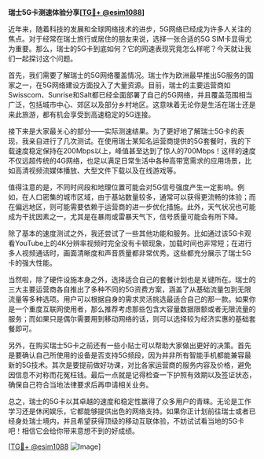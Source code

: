 **瑞士5G卡测速体验分享[[TG💪+ @esim1088](https://t.me/s/esim1088)]**

近年来，随着科技的发展和全球网络技术的进步，5G网络已经成为许多人关注的焦点。对于经常在瑞士旅行或居住的朋友来说，选择一张合适的5G SIM卡显得尤为重要。那么，瑞士的5G卡到底如何？它的网速表现究竟怎么样呢？今天就让我们一起探讨这个问题。

首先，我们需要了解瑞士的5G网络覆盖情况。瑞士作为欧洲最早推出5G服务的国家之一，在5G网络建设方面投入了大量资源。目前，瑞士的主要运营商如Swisscom、Sunrise和Salt都已经全面部署了自己的5G网络，并且覆盖范围相当广泛，包括城市中心、郊区以及部分乡村地区。这意味着无论你是生活在瑞士还是来此旅游，都有机会享受到高速稳定的5G连接。

接下来是大家最关心的部分——实际测速结果。为了更好地了解瑞士5G卡的表现，我亲自进行了几次测试。在使用瑞士某知名运营商提供的5G套餐时，我的下载速度稳定保持在200Mbps以上，峰值甚至达到了惊人的700Mbps！这样的速度不仅远超传统的4G网络，也足以满足日常生活中各种高带宽需求的应用场景，比如高清视频流媒体播放、大型文件下载以及在线游戏等。

值得注意的是，不同时间段和地理位置可能会对5G信号强度产生一定影响。例如，在人口密集的城市区域，由于基站数量较多，通常可以获得更流畅的体验；而在偏远地区，则可能需要依赖于运营商的进一步优化措施。此外，天气状况也可能成为干扰因素之一，尤其是在暴雨或雷暴天气下，信号质量可能会有所下降。

除了基本的速度测试之外，我还尝试了一些其他功能和服务。比如通过该5G卡观看YouTube上的4K分辨率视频时完全没有卡顿现象，加载时间也非常短；在进行多人视频通话时，画面清晰度和声音质量都非常优秀。这些都充分展示了瑞士5G卡的强大性能。

当然啦，除了硬件设施本身之外，选择适合自己的套餐计划也是关键所在。瑞士的三大主要运营商各自推出了多种不同的5G资费方案，涵盖了从基础流量包到无限流量等多种选项。用户可以根据自身的需求灵活挑选最适合自己的那一款。如果你是一个重度互联网使用者，那么推荐考虑那些包含大容量数据限额或者无限流量的服务；而如果只是偶尔需要用到移动网络的话，则可以选择较为经济实惠的基础套餐即可。

另外，在购买瑞士5G卡之前还有一些小贴士可以帮助大家做出更好的决策。首先是要确认自己所使用的设备是否支持5G频段，因为并非所有智能手机都能兼容最新的5G技术。其次是要提前做好功课，对比各家运营商的服务内容及价格，避免因信息不对称而花冤枉钱。最后一点就是记得检查一下护照有效期以及签证状态，确保自己符合当地法律要求后再申请相关业务。

总之，瑞士的5G卡以其卓越的速度和稳定性赢得了众多用户的青睐。无论是工作学习还是休闲娱乐，它都能够提供出色的网络支持。如果你正计划前往瑞士或者已经身处瑞士境内，并且希望获得顶级的移动互联体验，不妨试试看当地的5G卡吧！相信它会给你带来意想不到的好成绩。

[[TG💪+ @esim1088](https://t.me/s/esim1088) ![Image](https://i.postimg.cc/4NQfJmqS/Snipaste-2025-05-13-00-14-12.png)]